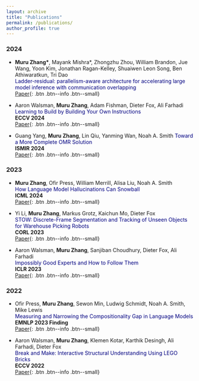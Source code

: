 ```yaml
---
layout: archive
title: "Publications"
permalink: /publications/
author_profile: true
---
```


### 2024

* **Muru Zhang\***, Mayank Mishra\*, Zhongzhu Zhou, William Brandon, Jue Wang, Yoon Kim, Jonathan Ragan-Kelley, Shuaiwen Leon Song, Ben Athiwaratkun, Tri Dao     
<span style="color:navy">Ladder-residual: parallelism-aware architecture for accelerating large model inference with communication overlapping</span>           
[Paper](https://arxiv.org/abs/2501.06589){: .btn .btn--info .btn--small}   

* Aaron Walsman, **Muru Zhang**, Adam Fishman, Dieter Fox, Ali Farhadi     
<span style="color:navy">Learning to Build by Building Your Own Instructions</span>   
**ECCV 2024**            
[Paper](https://www.arxiv.org/abs/2410.01111){: .btn .btn--info .btn--small}   

* Guang Yang, **Muru Zhang**, Lin Qiu, Yanming Wan, Noah A. Smith
<span style="color:navy">Toward a More Complete OMR Solution</span>   
**ISMIR 2024**            
[Paper](https://arxiv.org/abs/2409.00316){: .btn .btn--info .btn--small}   

### 2023

* **Muru Zhang**, Ofir Press, William Merrill, Alisa Liu, Noah A. Smith            
<span style="color:navy">How Language Model Hallucinations Can Snowball</span>  
**ICML 2024**          
[Paper](https://arxiv.org/abs/2305.13534){: .btn .btn--info .btn--small}

* Yi Li, **Muru Zhang**, Markus Grotz, Kaichun Mo, Dieter Fox     
<span style="color:navy">STOW: Discrete-Frame Segmentation and Tracking of Unseen Objects for Warehouse Picking Robots</span>    
**CORL 2023**            
[Paper](https://openreview.net/forum?id=48qUHKUEdBf){: .btn .btn--info .btn--small}

* Aaron Walsman, **Muru Zhang**, Sanjiban Choudhury, Dieter Fox, Ali Farhadi     
<span style="color:navy">Impossibly Good Experts and How to Follow Them</span>   
**ICLR 2023**            
[Paper](https://openreview.net/forum?id=sciA_xgYofB){: .btn .btn--info .btn--small}   

### 2022

* Ofir Press, **Muru Zhang**, Sewon Min, Ludwig Schmidt, Noah A. Smith, Mike Lewis               
<span style="color:navy">Measuring and Narrowing the Compositionality Gap in Language Models</span>              
**EMNLP 2023 Finding**                                       
[Paper](https://arxiv.org/abs/2210.03350){: .btn .btn--info .btn--small}   

* Aaron Walsman, **Muru Zhang**, Klemen Kotar, Karthik Desingh, Ali Farhadi, Dieter Fox                
<span style="color:navy">Break and Make: Interactive Structural Understanding Using LEGO Bricks</span>              
**ECCV 2022**                                      
[Paper](https://arxiv.org/abs/2207.13738){: .btn .btn--info .btn--small}    
